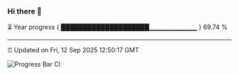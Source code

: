 ### Hi there 👋

⏳ Year progress { ████████████████████▁▁▁▁▁▁▁▁▁▁ } 69.74 %

---

⏰ Updated on Fri, 12 Sep 2025 12:50:17 GMT

![Progress Bar CI](https://github.com/DhruviPatel157/GitHub-Actions-Demo/workflows/Progress%20Bar%20CI/badge.svg)
